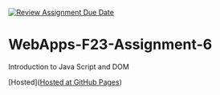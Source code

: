[![Review Assignment Due Date](https://classroom.github.com/assets/deadline-readme-button-24ddc0f5d75046c5622901739e7c5dd533143b0c8e959d652212380cedb1ea36.svg)](https://classroom.github.com/a/b9NC0g7h)
# WebApps-F23-Assignment-6
Introduction to Java Script and DOM

[Hosted](<a href=" https://44-563-webapps-f23.github.io/44563-webapps-f23-assignment6-venkateswararo/">Hosted at GitHub Pages</a>)

